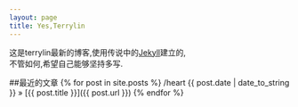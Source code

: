 ```yaml
---
layout: page
title: Yes,Terrylin
---
```


这是terrylin最新的博客,使用传说中的[Jekyll](https://github.com/mojombo/jekyll)建立的,  
不管如何,希望自己能够坚持多写.

##最近的文章
{% for post in site.posts %}
     /heart {{ post.date | date_to_string }} » [{{ post.title }}]({{ post.url }})
{% endfor %}


